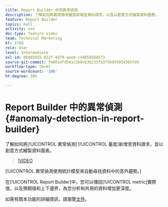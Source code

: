 ```yaml
---
title: Report Builder 中的異常偵測
description: 了解如何將異常偵測量度新增至資料請求，以及以創意方式繪製資料圖表。
feature: Report Builder
topics: null
activity: use
doc-type: feature video
team: Technical Marketing
kt: 1768
role: User
level: Intermediate
exl-id: 80d85955-022f-4d79-aee8-c440592645f3
source-git-commit: fe861dfd541c1b9cb3b233fa3f56d55054305fd9
workflow-type: tm+mt
source-wordcount: '106'
ht-degree: 30%

---
```


# Report Builder 中的異常偵測 {#anomaly-detection-in-report-builder}

了解如何將[!UICONTROL 異常偵測] [!UICONTROL 量度]新增至資料請求，並以創意方式繪製資料圖表。

>[!VIDEO](https://video.tv.adobe.com/v/23543/?quality=12)

[!UICONTROL 異常偵測使用統計模型來自動尋找資料中的意外趨勢。]

在[!UICONTROL Report Builder]中，您可以傳回[!UICONTROL metric]實際值，以及預期值和上下邊界，為您分析和共用的資料增加更深度。

如需有關本功能的詳細資訊，請瀏覽[文件](https://experienceleague.adobe.com/docs/analytics/analyze/analysis-workspace/virtual-analyst/anomaly-detection/statistics-anomaly-detection.html?lang=en)。
